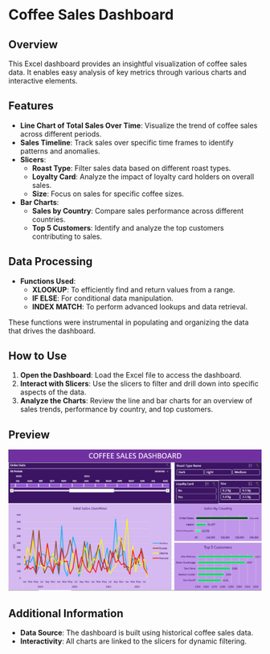 # Coffee Sales Dashboard

## Overview

This Excel dashboard provides an insightful visualization of coffee sales data. It enables easy analysis of key metrics through various charts and interactive elements.

## Features

- **Line Chart of Total Sales Over Time**: Visualize the trend of coffee sales across different periods.
- **Sales Timeline**: Track sales over specific time frames to identify patterns and anomalies.
- **Slicers**:
  - **Roast Type**: Filter sales data based on different roast types.
  - **Loyalty Card**: Analyze the impact of loyalty card holders on overall sales.
  - **Size**: Focus on sales for specific coffee sizes.
- **Bar Charts**:
  - **Sales by Country**: Compare sales performance across different countries.
  - **Top 5 Customers**: Identify and analyze the top customers contributing to sales.

## Data Processing

- **Functions Used**:
  - **XLOOKUP**: To efficiently find and return values from a range.
  - **IF ELSE**: For conditional data manipulation.
  - **INDEX MATCH**: To perform advanced lookups and data retrieval.

These functions were instrumental in populating and organizing the data that drives the dashboard.

## How to Use

1. **Open the Dashboard**: Load the Excel file to access the dashboard.
2. **Interact with Slicers**: Use the slicers to filter and drill down into specific aspects of the data.
3. **Analyze the Charts**: Review the line and bar charts for an overview of sales trends, performance by country, and top customers.

## Preview

![Dashboard Preview](./images/dashboard.png)

## Additional Information

- **Data Source**: The dashboard is built using historical coffee sales data.
- **Interactivity**: All charts are linked to the slicers for dynamic filtering.


